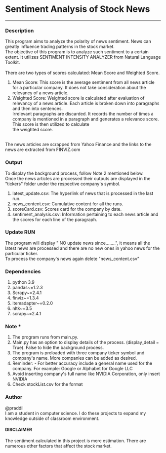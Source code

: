  
# Sentiment Analysis of Stock News  
___  
 
### Description  
This program aims to analyze the polarity of news sentiment. News can greatly influence trading patterns in the stock market.  
The objective of this program is to analyze such sentiment to a certain extent. It utilizes SENTIMENT INTENSITY ANALYZER from Natural Language Toolkit. <br/>  
There are two types of scores calculated: Mean Score and Weighted Score.<br/>  
 
1. Mean Score: This score is the average sentiment from all news article for a particular company. It does not take consideration about the relevancy of a news article.  
2. Weighted Score: Weighted score is calculated after evaluation of relevancy of a news article. Each article is broken down into paragraphs and then into sentences.  
Irrelevant paragraphs are discarded. It records the number of times a company is mentioned in a paragraph and generates a relevance score. This score is then utilized to calculate  
the weighted score.  
<br/>  
The news articles are scrapped from Yahoo Finance and the links to the news are extracted from FINVIZ.com

 
### Output 
To display the background process, follow Note 2 mentioned below.<br/> 
Once the news articles are processed their outputs are displayed in the "tickers" folder under the respective company's symbol.<br/> 
1. latest_update.csv: The hyperlink of news that is processed in the last run. 
2. news_content.csv: Cumulative content for all the runs. 
3. scoreCard.csv: Scores card for the company by date. 
4. sentiment_analysis.csv: Information pertaining to each news article and the scores for each line of the paragraph. 
 
 
### Update RUN 
The program will display " NO update news since........", it means all the latest news are processed and there are no new ones in yahoo news for the particular ticker. <br/> 
To process the company's news again delete "news_content.csv"  
 
### Dependencies  
1. python 3.9  
2. pandas~=1.2.3  
3. Scrapy~=2.4.1  
4. finviz~=1.3.4  
5. itemadapter~=0.2.0  
6. nltk~=3.5  
7. scrapy~=2.4.1  
 
### Note *  
1. The program runs from main.py. <br/>  
2. Main.py has an option to display details of the process. (display_detail = True). False to hide the background process.  
3. The program is preloaded with three company ticker symbol and company's name. More companies can be added as desired.  
4. Reminder: - For better accuracy include a general name used for the company. For example: Google or Alphabet for Google LLC  
5. Avoid inserting company's full name like NVIDIA Corporation, only insert NVIDIA  
6. Check stockList.csv for the format  
 
### Author  
@praddil  
I am a student in computer science. I do these projects to expand my knowledge outside of classroom environment. 


#### DISCLAIMER 
The sentiment calculated in this project is mere estimation. There are numerous other factors that affect the stock market.